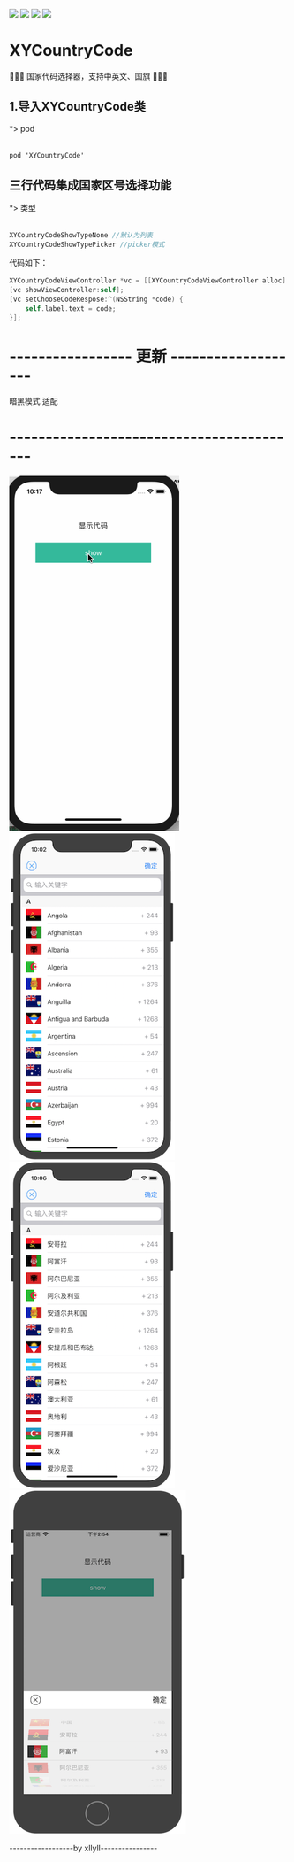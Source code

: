 ![](https://img.shields.io/badge/platform-iOS-red.svg) 
![](https://img.shields.io/badge/language-Objective--C-orange.svg) 
![](https://img.shields.io/cocoapods/v/XYCountryCode.svg?style=flat)
![](https://img.shields.io/badge/license-MIT%20License-brightgreen.svg)

# XYCountryCode

🚀🚀🚀 国家代码选择器，支持中英文、国旗 🚀🚀🚀


## 1.导入XYCountryCode类

*> pod

```objective-c

pod 'XYCountryCode'

```

## 三行代码集成国家区号选择功能

*> 类型

```objective-c

XYCountryCodeShowTypeNone //默认为列表
XYCountryCodeShowTypePicker //picker模式

```

代码如下：
```objective-c
XYCountryCodeViewController *vc = [[XYCountryCodeViewController alloc] initWithShowType:XYCountryCodeShowTypePicker];
[vc showViewController:self];
[vc setChooseCodeRespose:^(NSString *code) {
    self.label.text = code;
}];
```
# ----------------- 更新 -------------------
暗黑模式 适配

# -----------------------------------------

![image](https://github.com/xllyll/XYCountryCode/blob/master/image/gif01.gif?raw=true)
![image](https://github.com/xllyll/XYCountryCode/blob/master/image/image2.png?raw=true)
![image](https://github.com/xllyll/XYCountryCode/blob/master/image/image3.png?raw=true)
![image](https://github.com/xllyll/XYCountryCode/blob/master/image/image4.png?raw=true)

------------------by xllyll----------------
